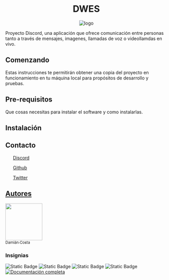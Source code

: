 <h1 align="center">DWES</h1>

<p align="center">
 <img src="https://github.com/user-attachments/assets/a5108050-b181-4b98-bd1a-8806d69a9e39" alt="logo" />
</p>

Proyecto Discord, una aplicación que ofrece comunicación entre personas tanto a través de mensajes, imagenes, llamadas de voz o videollamdas en vivo.

<h2>Comenzando</h2>
Estas instrucciones te permitirán obtener una copia del proyecto en funcionamiento en tu máquina local
para propósitos de desarrollo y pruebas.

<h2>Pre-requisitos</h2>
Que cosas necesitas para instalar el software y como instalarlas.

<h2>Instalación</h2>

<h2>Contacto</h2>
<a href="https://discord.com/"><ul>Discord</ul></a>
<a href="https://discord.com/"><ul>Github</ul>
<a href="https://discord.com/"><ul>Twitter</ul>

<h2>Autores</h2>

[<img src="https://avatars.githubusercontent.com/u/165881637?v=4" width=115><br><sub>Damián Costa</sub>](https://github.com/Damiancb97)

<h3>Insignias</h3>

![Static Badge](https://img.shields.io/badge/discord-Proyecto-brightgreen?logo=discord)
![Static Badge](https://img.shields.io/badge/%3Clicense%3E-%3CMIT%3E-red)
![Static Badge](https://img.shields.io/badge/%3CMaven%20central%3E-v4.0.1-blue)
![Static Badge](https://img.shields.io/badge/%3Crelease%20date%3E-august-yellow)
[![Documentación completa](https://img.shields.io/badge/Documentación-Completa-brightgreen)](https://tu-enlace.com)



